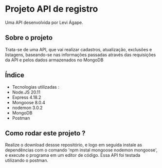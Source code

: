 # Projeto API de registro
Uma API desenvolvida por Levi Ágape.
## Sobre o projeto
Trata-se de uma API, que vai realizar cadastros, atualização, exclusões e listagens, baseando-se nas informações passadas através das requisições da API e pelos dados armazenados no MongoDB
## Índice
- Tecnologias utilizadas :
- Node.JS  20.11
- Express  4.18.2
- Mongoose 8.0.4
- nodemon  3.0.2
- MongoDB
- Postman


 ## Como rodar este projeto ?
Realize o download dessse repositório, e logo  em seguida instale as dependências com o comando 'npm instal mongoose nodemon mongoose', e execute o programa em um editor de código. Essa API foi testada utilizando o postman.
 
